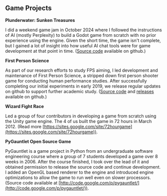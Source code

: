 ## Game Projects

**Plunderwater: Sunken Treasures**

I did a weekend game jam in October 2024 where I followed the instructions of AI (mostly Perplexity) to build a Godot game from scratch with no prior experience using the engine. Given the short time, the game isn't complete, but I gained a lot of insight into how useful AI chat tools were for game development at that point in time. ([Source code](https://github.com/jspjut/plunderwater-st) available on github.)

**First Person Science**

As part of our research efforts to study FPS aiming, I led development and maintenance of First Person Science, a stripped down first person shooter game for conducting human performance studies. After successfully completing our initial experiments in early 2019, we release regular updates on github to support further academic study. ([Source code](https://github.com/NVlabs/abstract-fps) and [releases](https://github.com/NVlabs/abstract-fps/releases) available on github.)


**Wizard Fight Race**

Led a group of four contributors in developing a game from scratch
using the Unity game engine. The 4 of us built the game in 72 hours in March 2012. (Read more 
[https://sites.google.com/site/72hourgame](https://sites.google.com/site/72hourgame)).


**PyGauntlet Open Source Game**

PyGauntlet is a game project in Python from an undergraduate software
engineering course where a group of 7 students developed a game over 8
weeks in 2006. After the course finished, I took over the lead of it and
obtained permission to release the source code and continue
development. I added an OpenGL based renderer to the engine and
introduced engine optimizations to allow the game to run well even on
slower processors. (Source code available at
[http://code.google.com/p/pygauntlet/](http://code.google.com/p/pygauntlet/)).

